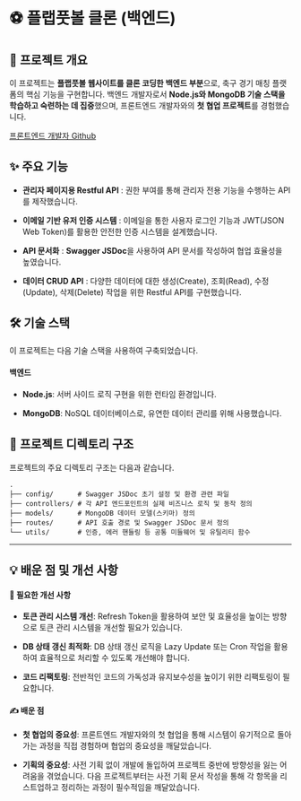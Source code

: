 # ⚽ 플랩풋볼 클론 (백엔드)


## 🚀 프로젝트 개요

이 프로젝트는 **플랩풋볼 웹사이트를 클론 코딩한 백엔드 부분**으로, 축구 경기 매칭 플랫폼의 핵심 기능을 구현합니다. 백엔드 개발자로서 **Node.js와 MongoDB 기술 스택을 학습하고 숙련하는 데 집중**했으며, 프론트엔드 개발자와의 **첫 협업 프로젝트**를 경험했습니다.

[프론트엔드 개발자 Github](https://github.com/)

## ✨ 주요 기능

- **관리자 페이지용 Restful API** : 권한 부여를 통해 관리자 전용 기능을 수행하는 API를 제작했습니다.

- **이메일 기반 유저 인증 시스템** : 이메일을 통한 사용자 로그인 기능과 JWT(JSON Web Token)를 활용한 안전한 인증 시스템을 설계했습니다.

- **API 문서화** : **Swagger JSDoc**을 사용하여 API 문서를 작성하여 협업 효율성을 높였습니다.

- **데이터 CRUD API** : 다양한 데이터에 대한 생성(Create), 조회(Read), 수정(Update), 삭제(Delete) 작업을 위한 Restful API를 구현했습니다.

## 🛠️ 기술 스택

이 프로젝트는 다음 기술 스택을 사용하여 구축되었습니다.

#### 백엔드

- **Node.js**: 서버 사이드 로직 구현을 위한 런타임 환경입니다.

- **MongoDB**: NoSQL 데이터베이스로, 유연한 데이터 관리를 위해 사용했습니다.

## 📂 프로젝트 디렉토리 구조

프로젝트의 주요 디렉토리 구조는 다음과 같습니다.

```
.
├── config/      # Swagger JSDoc 초기 설정 및 환경 관련 파일
├── controllers/ # 각 API 엔드포인트의 실제 비즈니스 로직 및 동작 정의
├── models/      # MongoDB 데이터 모델(스키마) 정의
├── routes/      # API 호출 경로 및 Swagger JSDoc 문서 정의
└── utils/       # 인증, 에러 핸들링 등 공통 미들웨어 및 유틸리티 함수

```

<hr>

## 💡 배운 점 및 개선 사항

#### 🤔 필요한 개선 사항

- **토큰 관리 시스템 개선**: Refresh Token을 활용하여 보안 및 효율성을 높이는 방향으로 토큰 관리 시스템을 개선할 필요가 있습니다.

- **DB 상태 갱신 최적화**: DB 상태 갱신 로직을 Lazy Update 또는 Cron 작업을 활용하여 효율적으로 처리할 수 있도록 개선해야 합니다.

- **코드 리팩토링**: 전반적인 코드의 가독성과 유지보수성을 높이기 위한 리팩토링이 필요합니다.

#### ✍️ 배운 점

- **첫 협업의 중요성**: 프론트엔드 개발자와의 첫 협업을 통해 시스템이 유기적으로 돌아가는 과정을 직접 경험하며 협업의 중요성을 깨달았습니다.

- **기획의 중요성**: 사전 기획 없이 개발에 돌입하여 프로젝트 중반에 방향성을 잃는 어려움을 겪었습니다. 다음 프로젝트부터는 사전 기획 문서 작성을 통해 각 항목을 리스트업하고 정리하는 과정이 필수적임을 깨달았습니다.
